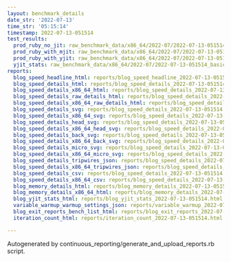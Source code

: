 ```yaml
---
layout: benchmark_details
date_str: '2022-07-13'
time_str: '05:15:14'
timestamp: 2022-07-13-051514
test_results:
  prod_ruby_no_jit: raw_benchmark_data/x86_64/2022-07/2022-07-13-051514_basic_benchmark_prod_ruby_no_jit.json
  prod_ruby_with_mjit: raw_benchmark_data/x86_64/2022-07/2022-07-13-051514_basic_benchmark_prod_ruby_with_mjit.json
  prod_ruby_with_yjit: raw_benchmark_data/x86_64/2022-07/2022-07-13-051514_basic_benchmark_prod_ruby_with_yjit.json
  yjit_stats: raw_benchmark_data/x86_64/2022-07/2022-07-13-051514_basic_benchmark_yjit_stats.json
reports:
  blog_speed_headline_html: reports/blog_speed_headline_2022-07-13-051514.html
  blog_speed_details_html: reports/blog_speed_details_2022-07-13-051514.html
  blog_speed_details_x86_64_html: reports/blog_speed_details_2022-07-13-051514.x86_64.html
  blog_speed_details_raw_details_html: reports/blog_speed_details_2022-07-13-051514.raw_details.html
  blog_speed_details_x86_64_raw_details_html: reports/blog_speed_details_2022-07-13-051514.x86_64.raw_details.html
  blog_speed_details_svg: reports/blog_speed_details_2022-07-13-051514.svg
  blog_speed_details_x86_64_svg: reports/blog_speed_details_2022-07-13-051514.x86_64.svg
  blog_speed_details_head_svg: reports/blog_speed_details_2022-07-13-051514.head.svg
  blog_speed_details_x86_64_head_svg: reports/blog_speed_details_2022-07-13-051514.x86_64.head.svg
  blog_speed_details_back_svg: reports/blog_speed_details_2022-07-13-051514.back.svg
  blog_speed_details_x86_64_back_svg: reports/blog_speed_details_2022-07-13-051514.x86_64.back.svg
  blog_speed_details_micro_svg: reports/blog_speed_details_2022-07-13-051514.micro.svg
  blog_speed_details_x86_64_micro_svg: reports/blog_speed_details_2022-07-13-051514.x86_64.micro.svg
  blog_speed_details_tripwires_json: reports/blog_speed_details_2022-07-13-051514.tripwires.json
  blog_speed_details_x86_64_tripwires_json: reports/blog_speed_details_2022-07-13-051514.x86_64.tripwires.json
  blog_speed_details_csv: reports/blog_speed_details_2022-07-13-051514.csv
  blog_speed_details_x86_64_csv: reports/blog_speed_details_2022-07-13-051514.x86_64.csv
  blog_memory_details_html: reports/blog_memory_details_2022-07-13-051514.html
  blog_memory_details_x86_64_html: reports/blog_memory_details_2022-07-13-051514.x86_64.html
  blog_yjit_stats_html: reports/blog_yjit_stats_2022-07-13-051514.html
  variable_warmup_warmup_settings_json: reports/variable_warmup_2022-07-13-051514.warmup_settings.json
  blog_exit_reports_bench_list_html: reports/blog_exit_reports_2022-07-13-051514.bench_list.html
  iteration_count_html: reports/iteration_count_2022-07-13-051514.html

---
```

Autogenerated by continuous_reporting/generate_and_upload_reports.rb script.
